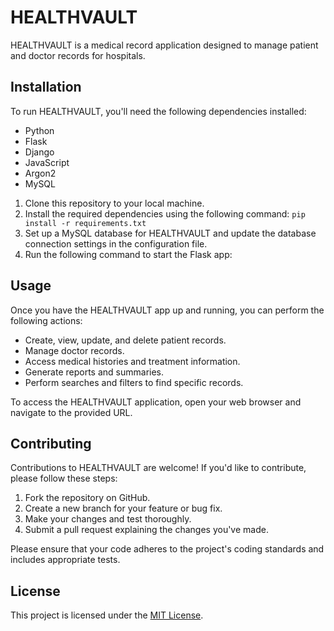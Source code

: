# HEALTHVAULT

HEALTHVAULT is a medical record application designed to manage patient and doctor records for hospitals.

## Installation

To run HEALTHVAULT, you'll need the following dependencies installed:

- Python
- Flask
- Django
- JavaScript
- Argon2
- MySQL

1. Clone this repository to your local machine.
2. Install the required dependencies using the following command:
    `pip install -r requirements.txt`
3. Set up a MySQL database for HEALTHVAULT and update the database connection settings in the configuration file.
4. Run the following command to start the Flask app:


## Usage

Once you have the HEALTHVAULT app up and running, you can perform the following actions:

- Create, view, update, and delete patient records.
- Manage doctor records.
- Access medical histories and treatment information.
- Generate reports and summaries.
- Perform searches and filters to find specific records.

To access the HEALTHVAULT application, open your web browser and navigate to the provided URL.

## Contributing

Contributions to HEALTHVAULT are welcome! If you'd like to contribute, please follow these steps:

1. Fork the repository on GitHub.
2. Create a new branch for your feature or bug fix.
3. Make your changes and test thoroughly.
4. Submit a pull request explaining the changes you've made.

Please ensure that your code adheres to the project's coding standards and includes appropriate tests.

## License

This project is licensed under the [MIT License](https://opensource.org/licenses/MIT).
